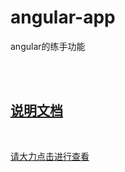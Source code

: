 <!--
 * @Author: your name
 * @Date: 2020-09-29 11:46:22
 * @LastEditTime: 2020-09-29 13:09:34
 * @LastEditors: Please set LastEditors
 * @Description: In User Settings Edit
 * @FilePath: /angular-app/README.md
-->
# angular-app
angular的练手功能


<br/>
<br/>  

## [说明文档](./DOCUMENT.md)
<br/>

[请大力点击进行查看](./DOCUMENT.md)
